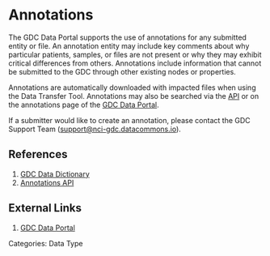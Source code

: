 Annotations
===========================
The GDC Data Portal supports the use of annotations for any submitted entity or file. An annotation entity may include key comments about why particular patients, samples, or files are not present or why they may exhibit critical differences from others. Annotations include information that cannot be submitted to the GDC through other existing nodes or properties.

Annotations are automatically downloaded with impacted files when using the Data Transfer Tool.  Annotations may also be searched via the [API](/API/Users_Guide/Search_and_Retrieval/#annotations-endpoint) or on the annotations page of the [GDC Data Portal](https://portal.gdc.cancer.gov/annotations).

If a submitter would like to create an annotation, please contact the GDC Support Team (support@nci-gdc.datacommons.io).



## References ##
1. [GDC Data Dictionary](https://docs.gdc.cancer.gov/Data_Dictionary/viewer/#?view=table-definition-view&id=annotation)
2. [Annotations API](/API/Users_Guide/Search_and_Retrieval/#annotations-endpoint)


## External Links ##
1.  [GDC Data Portal](https://portal.gdc.cancer.gov/annotations)

Categories: Data Type
